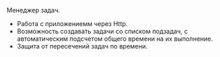 Менеджер задач.
- Работа с приложениемм через Http. 
- Возможность создавать задачи со списком подзадач, с автоматическим подсчетом общего времени на их выполнение. 
- Защита от пересечений задач по времени.
